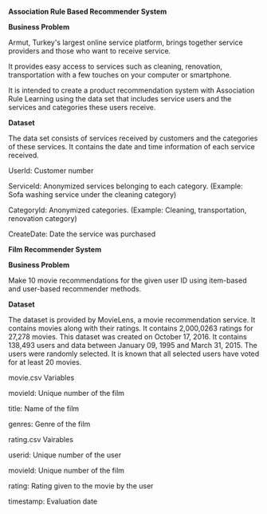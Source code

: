 **Association Rule Based Recommender System**

**Business Problem**

Armut, Turkey's largest online service platform, brings together service providers and those who want to receive service.

It provides easy access to services such as cleaning, renovation, transportation with a few touches on your computer or smartphone.

It is intended to create a product recommendation system with Association Rule Learning using the data set that includes service users and the services and categories these users receive.

**Dataset**

The data set consists of services received by customers and the categories of these services. It contains the date and time information of each service received.

UserId: Customer number

ServiceId: Anonymized services belonging to each category. (Example: Sofa washing service under the cleaning category)

CategoryId: Anonymized categories. (Example: Cleaning, transportation, renovation category)

CreateDate: Date the service was purchased

**Film Recommender System**

**Business Problem**

Make 10 movie recommendations for the given user ID using item-based and user-based recommender methods.

**Dataset**

The dataset is provided by MovieLens, a movie recommendation service. It contains movies along with their ratings. It contains 2,000,0263 ratings for 27,278 movies. This dataset was created on October 17, 2016. It contains 138,493 users and data between January 09, 1995 and March 31, 2015. The users were randomly selected. It is known that all selected users have voted for at least 20 movies.

movie.csv Variables

movieId: Unique number of the film

title: Name of the film

genres: Genre of the film

rating.csv Vairables

userid: Unique number of the user

movieId: Unique number of the film

rating: Rating given to the movie by the user

timestamp: Evaluation date

